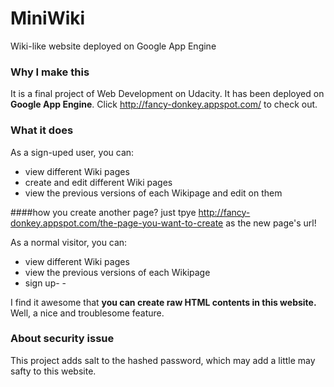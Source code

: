 # MiniWiki
Wiki-like website deployed on Google App Engine

### Why I make this
It is a final project of Web Development on Udacity. It has been deployed on **Google App Engine**. Click http://fancy-donkey.appspot.com/ to check out.

### What it does
As a sign-uped user, you can:
* view different Wiki pages
* create and edit different Wiki pages
* view the previous versions of each Wikipage and edit on them

####how you create another page?
just tpye http://fancy-donkey.appspot.com/the-page-you-want-to-create as the new page's url!

As a normal visitor, you can:
* view different Wiki pages
* view the previous versions of each Wikipage
* sign up- -

I find it awesome that **you can create raw HTML contents in this website.** Well, a nice and troublesome feature.

### About security issue
This project adds salt to the hashed password, which may add a little may safty to this website.
